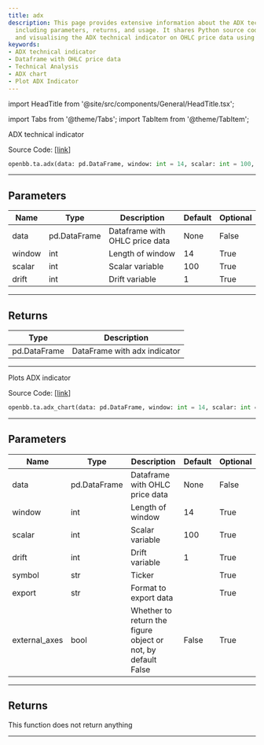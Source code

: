 ```yaml
---
title: adx
description: This page provides extensive information about the ADX technical indicator,
  including parameters, returns, and usage. It shares Python source codes for implementing
  and visualising the ADX technical indicator on OHLC price data using OpenBBTerminal.
keywords:
- ADX technical indicator
- Dataframe with OHLC price data
- Technical Analysis
- ADX chart
- Plot ADX Indicator
---
```


import HeadTitle from '@site/src/components/General/HeadTitle.tsx';

<HeadTitle title="ta.adx - Reference | OpenBB SDK Docs" />

import Tabs from '@theme/Tabs';
import TabItem from '@theme/TabItem';

<Tabs>
<TabItem value="model" label="Model" default>

ADX technical indicator

Source Code: [[link](https://github.com/OpenBB-finance/OpenBBTerminal/tree/main/openbb_terminal/common/technical_analysis/trend_indicators_model.py#L16)]

```python wordwrap
openbb.ta.adx(data: pd.DataFrame, window: int = 14, scalar: int = 100, drift: int = 1)
```

---

## Parameters

| Name | Type | Description | Default | Optional |
| ---- | ---- | ----------- | ------- | -------- |
| data | pd.DataFrame | Dataframe with OHLC price data | None | False |
| window | int | Length of window | 14 | True |
| scalar | int | Scalar variable | 100 | True |
| drift | int | Drift variable | 1 | True |


---

## Returns

| Type | Description |
| ---- | ----------- |
| pd.DataFrame | DataFrame with adx indicator |
---



</TabItem>
<TabItem value="view" label="Chart">

Plots ADX indicator

Source Code: [[link](https://github.com/OpenBB-finance/OpenBBTerminal/tree/main/openbb_terminal/common/technical_analysis/trend_indicators_view.py#L18)]

```python wordwrap
openbb.ta.adx_chart(data: pd.DataFrame, window: int = 14, scalar: int = 100, drift: int = 1, symbol: str = "", export: str = "", sheet_name: Optional[str] = None, external_axes: bool = False)
```

---

## Parameters

| Name | Type | Description | Default | Optional |
| ---- | ---- | ----------- | ------- | -------- |
| data | pd.DataFrame | Dataframe with OHLC price data | None | False |
| window | int | Length of window | 14 | True |
| scalar | int | Scalar variable | 100 | True |
| drift | int | Drift variable | 1 | True |
| symbol | str | Ticker |  | True |
| export | str | Format to export data |  | True |
| external_axes | bool | Whether to return the figure object or not, by default False | False | True |


---

## Returns

This function does not return anything

---



</TabItem>
</Tabs>